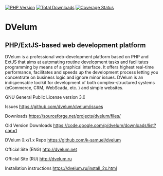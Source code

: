 [![PHP Version](https://img.shields.io/badge/php-7.2%2B-blue.svg)](https://packagist.org/packages/dvelum/dvelum)
[![Total Downloads](https://img.shields.io/packagist/dt/dvelum/dvelum.svg?style=flat-square)](https://packagist.org/packages/dvelum/dvelum)
[![Coverage Status](https://coveralls.io/repos/github/dvelum/dvelum/badge.svg?branch=dev-2.x)](https://coveralls.io/github/dvelum/dvelum?branch=dev-2.x)

DVelum
======

PHP/ExtJS-based web development platform
------


DVelum is a professional web-development platform based on PHP and ExtJS that aims at automating routine development tasks and facilitates programming by means of a graphical interface.
It offers highest real-time performance, facilitates and speeds up the development process letting you concentrate on business logic and ignore minor issues.
DVelum is an indispensable toolkit for development of both complex-structured systems (eCommerce, CRM, WebScada, etc. ) and simple websites.

GNU General Public License version 3.0


Issues https://github.com/dvelum/dvelum/issues

Downloads https://sourceforge.net/projects/dvelum/files/

Old Version Downloads https://code.google.com/p/dvelum/downloads/list?can=1

DVelum 0.x/1.x Repo https://github.com/k-samuel/dvelum

Official Site (ENG) http://dvelum.net

Official Site (RU)  http://dvelum.ru

Installation instructions https://dvelum.ru/install_2x.html


